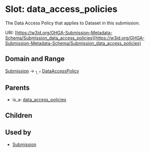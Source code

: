 
# Slot: data_access_policies


The Data Access Policy that applies to Dataset in this submission.

URI: [https://w3id.org/GHGA-Submission-Metadata-Schema/Submission_data_access_policies](https://w3id.org/GHGA-Submission-Metadata-Schema/Submission_data_access_policies)


## Domain and Range

[Submission](Submission.md) &#8594;  <sub>1..\*</sub> [DataAccessPolicy](DataAccessPolicy.md)

## Parents

 *  is_a: [data_access_policies](data_access_policies.md)

## Children


## Used by

 * [Submission](Submission.md)
